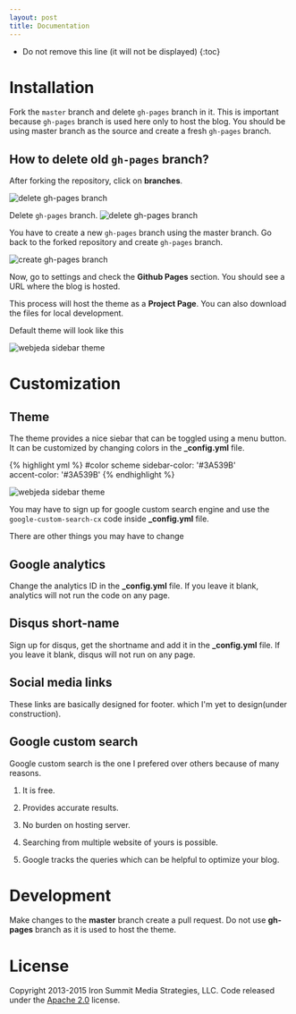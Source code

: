 ```yaml
---
layout: post
title: Documentation
---
```


* Do not remove this line (it will not be displayed) 
{:toc}

# Installation
Fork the ``master`` branch and delete ``gh-pages`` branch in it. This is important because ``gh-pages`` branch is used here only to host the blog. You should be using master branch as the source and create a fresh ``gh-pages`` branch.

## How to delete old ``gh-pages`` branch?
After forking the repository, click on **branches**.

![delete gh-pages branch]({{site.baseurl}}/images/delete-github-branch.png)

Delete ``gh-pages`` branch.
![delete gh-pages branch]({{site.baseurl}}/images/delete-github-branch-2.png)

You have to create a new ``gh-pages`` branch using the master branch. Go back to the forked repository and create ``gh-pages`` branch.

![create gh-pages branch]({{site.baseurl}}/images/create-gh-pages-branch.jpg)

Now, go to settings and check the **Github Pages** section. You should see a URL where the blog is hosted.

This process will host the theme as a **Project Page**. You can also download the files for local development. 

Default theme will look like this

![webjeda sidebar theme]({{site.baseurl}}/images/webjeda-sidebar-theme-screenshot-1.jpg)


# Customization

## Theme
The theme provides a nice siebar that can be toggled using a menu button. It can be customized by changing colors in the **_config.yml** file.

{% highlight yml %}
#color scheme
sidebar-color: '#3A539B'       
accent-color: '#3A539B' 
{% endhighlight %}

![webjeda sidebar theme]({{site.baseurl}}/images/webjeda-sidebar-theme-screenshot-2.jpg)


You may have to sign up for google custom search engine and use the ```google-custom-search-cx``` code inside **_config.yml** file.

There are other things you may have to change

## Google analytics
Change the analytics ID in the **_config.yml** file. If you leave it blank, analytics will not run the code on any page.

## Disqus short-name
Sign up for disqus, get the shortname and add it in the **_config.yml** file. If you leave it blank, disqus will not run on any page.

## Social media links
These links are basically designed for footer. which I'm yet to design(under construction).

## Google custom search
Google custom search is the one I prefered over others because of many reasons.

1. It is free.
    
2. Provides accurate results.
    
3. No burden on hosting server.
    
4. Searching from multiple website of yours is possible.
    
5. Google tracks the queries which can be helpful to optimize your blog.



# Development
Make changes to the **master** branch create a pull request. Do not use **gh-pages** branch as it is used to host the theme.


# License
Copyright 2013-2015 Iron Summit Media Strategies, LLC. Code released under the [Apache 2.0](https://github.com/IronSummitMedia/startbootstrap-simple-sidebar/blob/gh-pages/LICENSE) license.